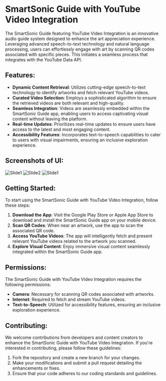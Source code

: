 # SmartSonic Guide with YouTube Video Integration

The SmartSonic Guide featuring YouTube Video Integration is an innovative audio guide system designed to enhance the art appreciation experience. Leveraging advanced speech-to-text technology and natural language processing, users can effortlessly engage with art by scanning QR codes associated with specific pieces. This initiates a seamless process that integrates with the YouTube Data API.

## Features:

- **Dynamic Content Retrieval**: Utilizes cutting-edge speech-to-text technology to identify artworks and fetch relevant YouTube videos.
- **Curated Video Selection**: Employs a sophisticated algorithm to ensure the retrieved videos are both relevant and high-quality.
- **Seamless Integration**: Videos are seamlessly embedded within the SmartSonic Guide app, enabling users to access captivating visual content without leaving the platform.
- **Real-time Updates**: Prioritizes real-time updates to ensure users have access to the latest and most engaging content.
- **Accessibility Features**: Incorporates text-to-speech capabilities to cater to users with visual impairments, ensuring an inclusive exploration experience.

## Screenshots of UI:
![Slide1](https://github.com/Shashankappu/smartGuide/assets/50190738/3ece0d1d-56ba-40b1-809e-f3060b8f3728)
![Slide2](https://github.com/Shashankappu/smartGuide/assets/50190738/10f1ce11-c4fc-49d3-b395-b4f8d4ec9d41)
![Slide1](https://github.com/Shashankappu/smartGuide/assets/50190738/d5cede18-5dcd-4eee-b3b9-43f4e53f2677)




## Getting Started:

To start using the SmartSonic Guide with YouTube Video Integration, follow these steps:

1. **Download the App**: Visit the Google Play Store or Apple App Store to download and install the SmartSonic Guide app on your mobile device.
2. **Scan QR Codes**: When near an artwork, use the app to scan the associated QR code.
3. **Access YouTube Videos**: The app will intelligently fetch and present relevant YouTube videos related to the artwork you scanned.
4. **Explore Visual Content**: Enjoy immersive visual content seamlessly integrated within the SmartSonic Guide app.

## Permissions:

The SmartSonic Guide with YouTube Video Integration requires the following permissions:

- **Camera**: Necessary for scanning QR codes associated with artworks.
- **Internet**: Required to fetch and stream YouTube videos.
- **Text-to-Speech**: Utilized for accessibility features, ensuring an inclusive exploration experience.

## Contributing:

We welcome contributions from developers and content creators to enhance the SmartSonic Guide with YouTube Video Integration. If you're interested in contributing, please follow these guidelines:

1. Fork the repository and create a new branch for your changes.
2. Make your modifications and submit a pull request detailing the enhancements or fixes.
3. Ensure that your code adheres to our coding standards and guidelines.
